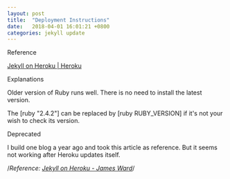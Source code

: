```yaml
---
layout: post
title:  "Deployment Instructions"
date:   2018-04-01 16:01:21 +0800
categories: jekyll update
---
```

Reference

[Jekyll on Heroku | Heroku][jekyll-on-heroku]



Explanations

Older version of Ruby runs well. There is no need to install the latest version.

The [ruby "2.4.2"] can be replaced by [ruby RUBY_VERSION] if it's not your wish to check its version.



Deprecated

I build one blog a year ago and took this article as reference. But it seems not working after Heroku updates itself.

/*Reference: [Jekyll on Heroku - James Ward][james-ward]*/

[jekyll-on-heroku]: https://blog.heroku.com/jekyll-on-heroku
[james-ward]: http://www.jamesward.com/2014/09/24/jekyll-on-heroku
